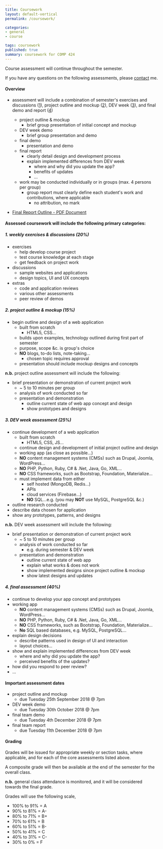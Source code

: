 ```yaml
---
title: Coursework
layout: default-vertical
permalink: /coursework/

categories:
- general
- course

tags: coursework
published: true
summary: coursework for COMP 424
---
```


Course assessment will continue throughout the semester.

If you have any questions on the following assessments, please [contact](/contact) me.

#### Overview

* assessment will include a combination of semester's exercises and discussions ([1](#assessment1)), project outline and mockup ([2](#assessment2)), DEV week ([3](#assessment3)), and final demo and report ([4](#assessment4))
  * project outline & mockup
    * brief group presentation of initial concept and mockup
  * DEV week demo
    * brief group presentation and demo
  * final demo
    * presentation and demo
  * final report
    * clearly detail design and development process
    * explain implemented differences from DEV week
      * where and why did you update the app?
      * benefits of updates
      * ...
  * work may be conducted individually or in groups (max. 4 persons per group)
    * group report must clearly define each student's work and contributions, where applicable
      * no attribution, no mark

* [Final Report Outline - PDF Document](/assets/docs/extras/2018/fall/comp424-final-report-outline.pdf)

#### Assessed coursework will include the following primary categories:

<a id="assessment1"></a>

##### 1. weekly exercises & discussions (20%)

* exercises
  * help develop course project
  * test course knowledge at each stage
  * get feedback on project work
* discussions
  * sample websites and applications
  * design topics, UI and UX concepts
* extras
  * code and application reviews
  * various other assessments
  * peer review of demos

<a id="assessment2"></a>

##### 2. project outline & mockup (15%)

* begin outline and design of a web application
  * built from scratch
    * HTML5, CSS...
  * builds upon examples, technology outlined during first part of semester
  * purpose, scope &c. is group's choice
  * **NO** blogs, to-do lists, note-taking...
    * chosen topic requires approval
  * presentation should include mockup designs and concepts

**n.b.** project outline assessment will include the following:

* brief presentation or demonstration of current project work
  * ~ 5 to 10 minutes per group
  * analysis of work conducted so far
  * presentation and demonstration
    * outline current state of web app concept and design
    * show prototypes and designs

<a id="assessment3"></a>

##### 3. DEV week assessment (25%)

* continue development of a web application
  * built from scratch
    * HTML5, CSS, JS...
  * continue design and development of initial project outline and design
  * working app (as close as possible...)
  * **NO** content management systems (CMSs) such as Drupal, Joomla, WordPress...
  * **NO** PHP, Python, Ruby, C# & .Net, Java, Go, XML...
  * **NO** CSS frameworks, such as Bootstrap, Foundation, Materialize...
  * must implement data from either
      * self hosted (MongoDB, Redis...)
      * APIs
      * cloud services (Firebase...)
      * **NO** SQL...e.g. (you may **NOT** use MySQL, PostgreSQL &c.)
* outline research conducted
* describe data chosen for application
* show any prototypes, patterns, and designs

**n.b.** DEV week assessment will include the following:

* brief presentation or demonstration of current project work
  * ~ 5 to 10 minutes per group
  * analysis of work conducted so far
    * e.g. during semester & DEV week
  * presentation and demonstration
    * outline current state of web app
    * explain what works & does not work
    * show implemented designs since project outline & mockup
    * show latest designs and updates

<a id="assessment4"></a>

##### 4. final assessment (40%)

* continue to develop your app concept and prototypes
* working app
  * **NO** content management systems (CMSs) such as Drupal, Joomla, WordPress...
  * **NO** PHP, Python, Ruby, C# & .Net, Java, Go, XML...
  * **NO** CSS frameworks, such as Bootstrap, Foundation, Materialize...
  * **No** SQL based databases, e.g. MySQL, PostgreSQL...
* explain design decisions
  * describe patterns used in design of UI and interaction
  * layout choices...
* show and explain implemented differences from DEV week
  * where and why did you update the app?
  * perceived benefits of the updates?
* how did you respond to peer review?
* ...

#### Important assessment dates

* project outline and mockup
  * due Tuesday 25th September 2018 @ 7pm
* DEV week demo
  * due Tuesday 30th October 2018 @ 7pm
* final team demo
  * due Tuesday 4th December 2018 @ 7pm
* final team report
  * due Tuesday 11th December 2018 @ 7pm

#### Grading

Grades will be issued for appropriate weekly or section tasks, where applicable, and for each of the core assessments listed above.

A composite grade will then be available at the end of the semester for the overall class.

**n.b.** general class attendance is monitored, and it will be considered towards the final grade.

Grades will use the following scale,

  * 100% to 91% = A
  * 90% to 81%  = A-
  * 80% to 71%  = B+
  * 70% to 61%  = B
  * 60% to 51%  = B-
  * 50% to 41%  = C
  * 40% to 31%  = C-
  * 30% to 0%   = F
